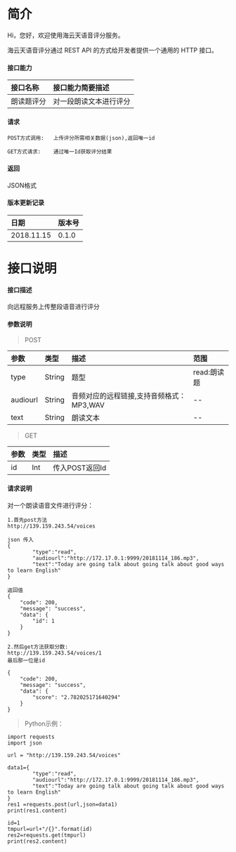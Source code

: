 # 简介
Hi，您好，欢迎使用海云天语音评分服务。

海云天语音评分通过 REST API 的方式给开发者提供一个通用的 HTTP 接口。

#### 接口能力
|接口名称|接口能力简要描述|
|:---|:---|
|朗读题评分|对一段朗读文本进行评分|

#### 请求


    POST方式调用:   上传评分所需相关数据(json),返回唯一id
    
    GET方式请求:    通过唯一Id获取评分结果


#### 返回
JSON格式

#### 版本更新记录

|日期|版本号|
|:---|:---|
|2018.11.15|0.1.0|

# 接口说明
#### 接口描述
向远程服务上传整段语音进行评分

#### 参数说明
> POST

|参数|类型|描述|范围|
|:---|:---|:---|:---|
|type|String|题型|read:朗读题|
|audiourl|String|音频对应的远程链接,支持音频格式：MP3,WAV|--|
|text|String|朗读文本|--|


> GET

|参数|类型|描述|
|:---|:---|:---|
|id|Int|传入POST返回Id|

#### 请求说明
对一个朗读语音文件进行评分：

```
1.首先post方法
http://139.159.243.54/voices

json 传入
{
		"type":"read",
        "audiourl":"http://172.17.0.1:9999/20181114_186.mp3",
        "text":"Today are going talk about going talk about good ways to learn English"
}

返回值
{
    "code": 200,
    "message": "success",
    "data": {
        "id": 1
    }
}

2.然后get方法获取分数:
http://139.159.243.54/voices/1
最后那一位是id

{
    "code": 200,
    "message": "success",
    "data": {
        "score": "2.782025171640294"
    }
}

```

> Python示例：

```
import requests
import json

url = "http://139.159.243.54/voices"

data1={
		"type":"read",
        "audiourl":"http://172.17.0.1:9999/20181114_186.mp3",
        "text":"Today are going talk about going talk about good ways to learn English"
}
res1 =requests.post(url,json=data1)
print(res1.content)

id=1
tmpurl=url+"/{}".format(id)
res2=requests.get(tmpurl)
print(res2.content)
```
